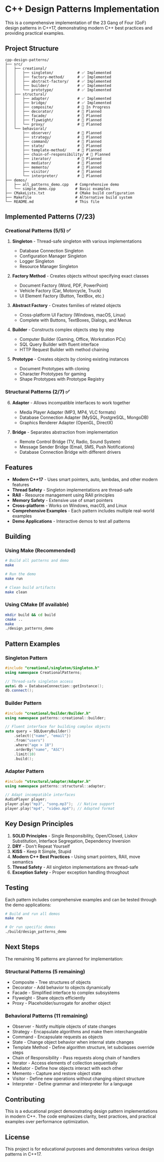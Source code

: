 # C++ Design Patterns Implementation

This is a comprehensive implementation of the 23 Gang of Four (GoF) design patterns in C++17, demonstrating modern C++ best practices and providing practical examples.

## Project Structure

```
cpp-design-patterns/
├── src/
│   ├── creational/
│   │   ├── singleton/           # ✅ Implemented
│   │   ├── factory-method/      # ✅ Implemented  
│   │   ├── abstract-factory/    # ✅ Implemented
│   │   ├── builder/             # ✅ Implemented
│   │   └── prototype/           # ✅ Implemented
│   ├── structural/
│   │   ├── adapter/             # ✅ Implemented
│   │   ├── bridge/              # ✅ Implemented
│   │   ├── composite/           # 🚧 In Progress
│   │   ├── decorator/           # 🚧 Planned
│   │   ├── facade/              # 🚧 Planned
│   │   ├── flyweight/           # 🚧 Planned
│   │   └── proxy/               # 🚧 Planned
│   └── behavioral/
│       ├── observer/            # 🚧 Planned
│       ├── strategy/            # 🚧 Planned
│       ├── command/             # 🚧 Planned
│       ├── state/               # 🚧 Planned
│       ├── template-method/     # 🚧 Planned
│       ├── chain-of-responsibility/ # 🚧 Planned
│       ├── iterator/            # 🚧 Planned
│       ├── mediator/            # 🚧 Planned
│       ├── memento/             # 🚧 Planned
│       ├── visitor/             # 🚧 Planned
│       └── interpreter/         # 🚧 Planned
├── demos/
│   ├── all_patterns_demo.cpp   # Comprehensive demo
│   └── simple_demo.cpp         # Basic examples
├── CMakeLists.txt              # CMake build configuration
├── Makefile                    # Alternative build system
└── README.md                   # This file
```

## Implemented Patterns (7/23)

### Creational Patterns (5/5) ✅

1. **Singleton** - Thread-safe singleton with various implementations
   - Database Connection Singleton
   - Configuration Manager Singleton  
   - Logger Singleton
   - Resource Manager Singleton

2. **Factory Method** - Creates objects without specifying exact classes
   - Document Factory (Word, PDF, PowerPoint)
   - Vehicle Factory (Car, Motorcycle, Truck)
   - UI Element Factory (Button, TextBox, etc.)

3. **Abstract Factory** - Creates families of related objects
   - Cross-platform UI Factory (Windows, macOS, Linux)
   - Complete with Buttons, TextBoxes, Dialogs, and Menus

4. **Builder** - Constructs complex objects step by step
   - Computer Builder (Gaming, Office, Workstation PCs)
   - SQL Query Builder with fluent interface
   - HTTP Request Builder with method chaining

5. **Prototype** - Creates objects by cloning existing instances
   - Document Prototypes with cloning
   - Character Prototypes for gaming
   - Shape Prototypes with Prototype Registry

### Structural Patterns (2/7) ✅

6. **Adapter** - Allows incompatible interfaces to work together
   - Media Player Adapter (MP3, MP4, VLC formats)
   - Database Connection Adapter (MySQL, PostgreSQL, MongoDB)
   - Graphics Renderer Adapter (OpenGL, DirectX)

7. **Bridge** - Separates abstraction from implementation
   - Remote Control Bridge (TV, Radio, Sound System)
   - Message Sender Bridge (Email, SMS, Push Notifications)
   - Database Connection Bridge with different drivers

## Features

- **Modern C++17** - Uses smart pointers, auto, lambdas, and other modern features
- **Thread Safety** - Singleton implementations are thread-safe
- **RAII** - Resource management using RAII principles  
- **Memory Safety** - Extensive use of smart pointers
- **Cross-platform** - Works on Windows, macOS, and Linux
- **Comprehensive Examples** - Each pattern includes multiple real-world examples
- **Demo Applications** - Interactive demos to test all patterns

## Building

### Using Make (Recommended)
```bash
# Build all patterns and demo
make

# Run the demo
make run

# Clean build artifacts
make clean
```

### Using CMake (If available)
```bash
mkdir build && cd build
cmake ..
make
./design_patterns_demo
```

## Pattern Examples

### Singleton Pattern
```cpp
#include "creational/singleton/Singleton.h"
using namespace CreationalPatterns;

// Thread-safe singleton access
auto& db = DatabaseConnection::getInstance();
db.connect();
```

### Builder Pattern  
```cpp
#include "creational/builder/Builder.h"
using namespace patterns::creational::builder;

// Fluent interface for building complex objects
auto query = SQLQueryBuilder()
    .select({"name", "email"})
    .from("users") 
    .where("age > 18")
    .orderBy("name", "ASC")
    .limit(10)
    .build();
```

### Adapter Pattern
```cpp
#include "structural/adapter/Adapter.h"
using namespace patterns::structural::adapter;

// Adapt incompatible interfaces
AudioPlayer player;
player.play("mp3", "song.mp3");  // Native support
player.play("mp4", "video.mp4"); // Adapted format
```

## Key Design Principles

1. **SOLID Principles** - Single Responsibility, Open/Closed, Liskov Substitution, Interface Segregation, Dependency Inversion
2. **DRY** - Don't Repeat Yourself
3. **KISS** - Keep It Simple, Stupid
4. **Modern C++ Best Practices** - Using smart pointers, RAII, move semantics
5. **Thread Safety** - All singleton implementations are thread-safe
6. **Exception Safety** - Proper exception handling throughout

## Testing

Each pattern includes comprehensive examples and can be tested through the demo applications:

```bash
# Build and run all demos
make run

# Or run specific demos
./build/design_patterns_demo
```

## Next Steps

The remaining 16 patterns are planned for implementation:

### Structural Patterns (5 remaining)
- Composite - Tree structures of objects
- Decorator - Add behavior to objects dynamically  
- Facade - Simplified interface to complex subsystems
- Flyweight - Share objects efficiently
- Proxy - Placeholder/surrogate for another object

### Behavioral Patterns (11 remaining)  
- Observer - Notify multiple objects of state changes
- Strategy - Encapsulate algorithms and make them interchangeable
- Command - Encapsulate requests as objects
- State - Change object behavior when internal state changes
- Template Method - Define algorithm structure, let subclasses override steps
- Chain of Responsibility - Pass requests along chain of handlers
- Iterator - Access elements of collection sequentially
- Mediator - Define how objects interact with each other
- Memento - Capture and restore object state
- Visitor - Define new operations without changing object structure
- Interpreter - Define grammar and interpreter for a language

## Contributing

This is a educational project demonstrating design pattern implementations in modern C++. The code emphasizes clarity, best practices, and practical examples over performance optimization.

## License

This project is for educational purposes and demonstrates various design patterns in C++17.
